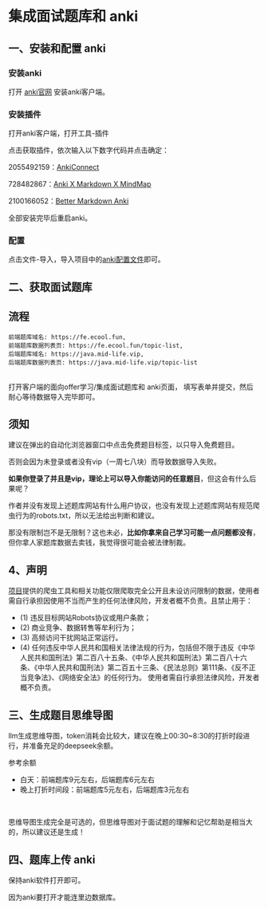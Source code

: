 # 集成面试题库和 anki

## 一、安装和配置 anki

### 安装anki

打开 [anki官网](https://apps.ankiweb.net/) 安装anki客户端。

### 安装插件

打开anki客户端，打开工具-插件

点击获取插件，依次输入以下数字代码并点击确定：
<br>

2055492159：[AnkiConnect](https://ankiweb.net/shared/info/2055492159)
<br>

728482867：[Anki X Markdown X MindMap](https://ankiweb.net/shared/info/728482867)
<br>

2100166052：[Better Markdown Anki](https://ankiweb.net/shared/info/2100166052)
<br>

全部安装完毕后重启anki。

### 配置

点击文件-导入，导入项目中的[anki配置文件](./anki配置.colpkg)即可。

## 二、获取面试题库

## 流程

```
前端题库域名: https://fe.ecool.fun,
前端题库数据列表页: https://fe.ecool.fun/topic-list,
后端题库域名: https://java.mid-life.vip,
后端题库数据列表页: https://java.mid-life.vip/topic-list
```

<br>
打开客户端的面向offer学习/集成面试题库和 anki页面，
填写表单并提交，然后耐心等待数据导入完毕即可。

## 须知

建议在弹出的自动化浏览器窗口中点击免费题目标签，以只导入免费题目。
<br>

否则会因为未登录或者没有vip（一周七八块）而导致数据导入失败。
<br>

**如果你登录了并且是vip，理论上可以导入你能访问的任意题目**，但这会有什么后果呢？
<br>

作者并没有发现上述题库网站有什么用户协议，也没有发现上述题库网站有规范爬虫行为的robots.txt，所以无法给出判断和建议。
<br>

那没有限制岂不是无限制？这也未必，**比如你拿来自己学习可能一点问题都没有**，但你拿人家题库数据去卖钱，我觉得很可能会被法律制裁。

## 4、声明

[项目](https://github.com/weicanie/prisma-ai)提供的爬虫工具和相关功能仅限爬取完全公开且未设访问限制的数据，使用者需自行承担因使用不当而产生的任何法律风险，开发者概不负责。且禁止用于：

- (1) 违反目标网站Robots协议或用户条款；
- (2) 商业竞争、数据转售等牟利行为；
- (3) 高频访问干扰网站正常运行。
- (4) 任何违反中华人民共和国相关法律法规的行为，包括但不限于违反《中华人民共和国刑法》第二百八十五条、《中华人民共和国刑法》第二百八十六条、《中华人民共和国刑法》第二百五十三条、《民法总则》第111条、《反不正当竞争法》、《网络安全法》的任何行为。
  使用者需自行承担法律风险，开发者概不负责。

## 三、生成题目思维导图

llm生成思维导图，token消耗会比较大，建议在晚上00:30~8:30的打折时段进行，并准备充足的deepseek余额。
<br>

参考余额

- 白天：前端题库9元左右，后端题库6元左右
- 晚上打折时间段：前端题库5元左右，后端题库3元左右

<br>

思维导图生成完全是可选的，但思维导图对于面试题的理解和记忆帮助是相当大的，所以建议还是生成！

## 四、题库上传 anki

保持anki软件打开即可。

因为anki要打开才能连里边数据库。

